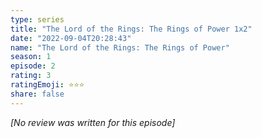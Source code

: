 ```yaml
---
type: series
title: "The Lord of the Rings: The Rings of Power 1x2"
date: "2022-09-04T20:28:43"
name: "The Lord of the Rings: The Rings of Power"
season: 1
episode: 2
rating: 3
ratingEmoji: ⭐️⭐️⭐️
share: false
---
```


*[No review was written for this episode]*
